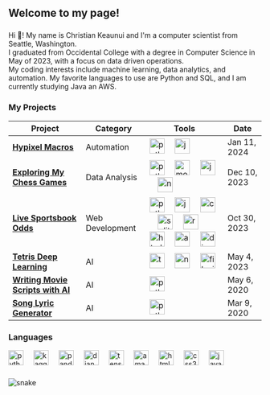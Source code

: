 <h2 align="left">Welcome to my page!</h2>

###
Hi 👋! My name is Christian Keaunui and I'm a computer scientist from Seattle, Washington.  
I graduated from Occidental College with a degree in Computer Science in May of 2023, with a focus on data driven operations.  
My coding interests include machine learning, data analytics, and automation. 
My favorite languages to use are Python and SQL, and I am currently studying Java an AWS.   

<h3>My Projects</h3>
<table>
  <thead>
    <tr>
      <th>Project</th>
      <th>Category</th>
      <th>Tools</th>
      <th>Date</th>
    </tr>
  </thead>
  <tbody>
    <tr>
      <td>
        <a href="https://github.com/ckeaunui/Hypixel_Macros">
          <b>Hypixel Macros</b>
        </a>
      </td>
      <td>Automation</td>
      <td>
        <img src="https://cdn.jsdelivr.net/gh/devicons/devicon/icons/python/python-original.svg" height="30" alt="python logo"  />
        <img width="12" />
        <img src="https://cdn.jsdelivr.net/gh/devicons/devicon/icons/java/java-original.svg" height="30" alt="java logo"  />
      </td>
      <td> Jan 11, 2024</td>
    </tr>
    <tr>
      <td>
        <a href="https://github.com/ckeaunui/Chess-history">
          <b>Exploring My Chess Games</b>
        </a>
      </td>
      <td>Data Analysis</td>
      <td>
          <img src="https://cdn.jsdelivr.net/gh/devicons/devicon/icons/python/python-original.svg" height="30" alt="python logo"  />
          <img width="12" />
          <img src="https://cdn.jsdelivr.net/gh/devicons/devicon/icons/mongodb/mongodb-original.svg" height="30" alt="mongodb logo"  />
          <img width="12" />
          <img src="https://cdn.jsdelivr.net/gh/devicons/devicon/icons/jupyter/jupyter-original.svg" height="30" alt="jupyter logo"  />
          <img width="12" />
          <img src="https://cdn.jsdelivr.net/gh/devicons/devicon/icons/numpy/numpy-original.svg" height="30" alt="numpy logo"  />
      </td>
      <td>Dec 10, 2023</td>
    </tr>
    <tr>
      <td>
        <a href="https://github.com/ckeaunui/sportsbook-final">
          <b>Live Sportsbook Odds</b>
        </a>
      </td>
      <td>Web Development</td>
      <td>
          <img src="https://cdn.jsdelivr.net/gh/devicons/devicon/icons/python/python-original.svg" height="30" alt="python logo"  />
          <img width="12" />
          <img src="https://cdn.jsdelivr.net/gh/devicons/devicon/icons/javascript/javascript-original.svg" height="30" alt="javascript logo"  />
          <img width="12" />
          <img src="https://cdn.jsdelivr.net/gh/devicons/devicon/icons/css3/css3-original.svg" height="30" alt="css3 logo"  />
          <img width="12" />
          <img src="https://cdn.jsdelivr.net/gh/devicons/devicon/icons/sqlite/sqlite-original.svg" height="30" alt="sqlite logo"  />
          <img width="12" />
          <img src="https://cdn.jsdelivr.net/gh/devicons/devicon/icons/react/react-original.svg" height="30" alt="react logo"  />
          <img width="12" />
          <img src="https://cdn.jsdelivr.net/gh/devicons/devicon/icons/html5/html5-original.svg" height="30" alt="html5 logo"  />
          <img width="12" />
          <img src="https://cdn.jsdelivr.net/gh/devicons/devicon/icons/amazonwebservices/amazonwebservices-original.svg" height="30" alt="amazonwebservices logo"  />
          <img width="12" />
          <img src="https://cdn.jsdelivr.net/gh/devicons/devicon/icons/django/django-plain.svg" height="30" alt="django logo"  />
      </td>
      <td>Oct 30, 2023</td>
    </tr>
    <tr>
      <td>
        <a href="https://github.com/ckeaunui/TetrisAI">
          <b>Tetris Deep Learning</b>
        </a>
      </td>
      <td>AI</td>
      <td>
        <img src="https://cdn.jsdelivr.net/gh/devicons/devicon/icons/tensorflow/tensorflow-original.svg" height="30" alt="tensorflow logo"  />
        <img width="12" />
        <img src="https://cdn.jsdelivr.net/gh/devicons/devicon/icons/numpy/numpy-original.svg" height="30" alt="numpy logo"  />
        <img width="12" />
        <img src="https://cdn.jsdelivr.net/gh/devicons/devicon/icons/filezilla/filezilla-plain.svg" height="30" alt="filezilla logo"  />
      </td>
      <td>May 4, 2023</td>
    </tr>
    <tr>
      <td>
        <a href="https://github.com/ckeaunui/NLP-Final-Project/blob/master/movie_script_parser.py">
          <b>Writing Movie Scripts with AI</b>
        </a>
      </td>
      <td>AI</td>
      <td>
        <img src="https://cdn.jsdelivr.net/gh/devicons/devicon/icons/python/python-original.svg" height="30" alt="python logo"  />
        <img width="12" />
      </td>
      <td>May 6, 2020</td>
    </tr>
    <tr>
      <td>
        <a href="https://github.com/ckeaunui/Song_Lyric_Generator">
          <b>Song Lyric Generator</b>
        </a>
      </td>
      <td>AI</td>
      <td>
        <img src="https://cdn.jsdelivr.net/gh/devicons/devicon/icons/python/python-original.svg" height="30" alt="python logo"  />
        <img width="12" />
      </td>
      <td>Mar 9, 2020</td>
    </tr>
    
    
    
  </tbody>
</table>


###
<h3>Languages</h3>

<div align="left">
  <img src="https://cdn.jsdelivr.net/gh/devicons/devicon/icons/python/python-original.svg" height="30" alt="python logo"  />
  <img width="12" />
  <img src="https://cdn.jsdelivr.net/gh/devicons/devicon/icons/kaggle/kaggle-original.svg" height="30" alt="kaggle logo"  />
  <img width="12" />
  <img src="https://cdn.jsdelivr.net/gh/devicons/devicon/icons/pandas/pandas-original.svg" height="30" alt="pandas logo"  />
  <img width="12" />
  <img src="https://cdn.jsdelivr.net/gh/devicons/devicon/icons/django/django-plain.svg" height="30" alt="django logo"  />
  <img width="12" />
  <img src="https://cdn.jsdelivr.net/gh/devicons/devicon/icons/tensorflow/tensorflow-original.svg" height="30" alt="tensorflow logo"  />
  <img width="12" />
  <img src="https://cdn.jsdelivr.net/gh/devicons/devicon/icons/amazonwebservices/amazonwebservices-original.svg" height="30" alt="amazonwebservices logo"  />
  <img width="12" />
  <img src="https://cdn.jsdelivr.net/gh/devicons/devicon/icons/html5/html5-original.svg" height="30" alt="html5 logo"  />
  <img width="12" />
  <img src="https://cdn.jsdelivr.net/gh/devicons/devicon/icons/css3/css3-original.svg" height="30" alt="css3 logo"  />
  <img width="12" />
  <img src="https://cdn.jsdelivr.net/gh/devicons/devicon/icons/javascript/javascript-original.svg" height="30" alt="javascript logo"  />
</div>

###

![snake](https://github.com/ckeaunui/ckeaunui/assets/47498710/e95f9290-61e7-457a-a6e5-33f9c30f0330)

###

